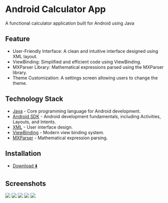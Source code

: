 # Android Calculator App

A functional calculator application built for Android using Java

## Feature
- User-Friendly Interface: A clean and intuitive interface designed using XML layout.
- ViewBinding: Simplified and efficient code using ViewBinding.
- MXParser Library: Mathematical expressions parsed using the MXParser library.
- Theme Customization: A settings screen allowing users to change the theme.

## Technology Stack

- [Java] - Core programming language for Android development.
- [Android SDK] - Android development fundamentals, including Activities, Layouts, and Intents.
- [XML] - User interface design.
- [ViewBinding] - Modern view binding system.
- [MXParser] - Mathematical expression parsing.

## Installation
- [Download ⬇️] 
## Screenshots

![](/Gif/S1.gif) 
![](/Gif/S2.gif)
![](/Gif/Screenshot_20250102_001448_Calculator%20Application.jpg)
![](/Gif/Screenshot_20250102_001448_Calculator%20Application.jpg)
![](/Gif/Screenshot_20250102_013926_Calculator%20Application.jpg)



 
   [java]: <https://www.java.com/en/>
   [Android SDK]: <https://developer.android.com/>
   [Download ⬇️]: <https>
  
   [XML]: <https://developer.android.com/reference/android/util/Xml>
   [ViewBinding]: <https://developer.android.com/topic/libraries/view-binding>
   [MXParser]: <https://mathparser.org/>
